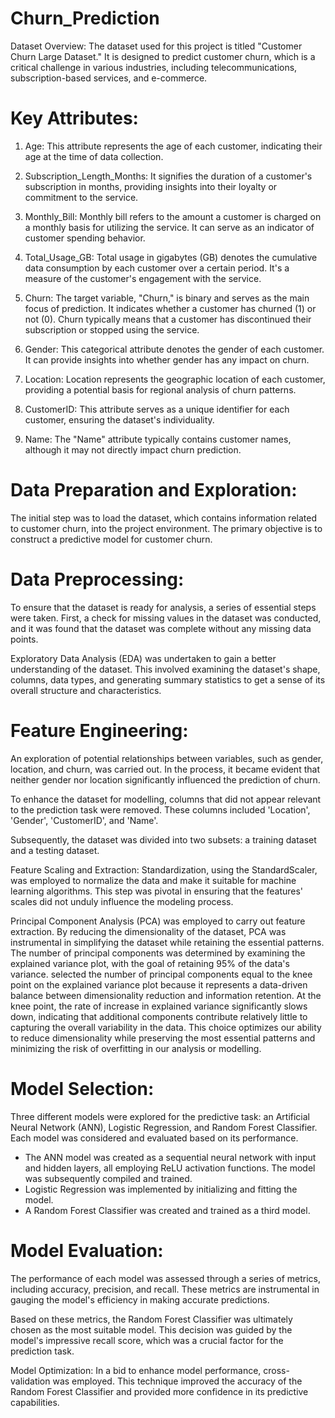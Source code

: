# Churn_Prediction

Dataset Overview:
The dataset used for this project is titled "Customer Churn Large Dataset." It is designed to predict customer churn, which is a critical challenge in various industries, including telecommunications, subscription-based services, and e-commerce.



# Key Attributes:
1. Age: This attribute represents the age of each customer, indicating their age at the time of data collection.

2. Subscription_Length_Months: It signifies the duration of a customer's subscription in months, providing insights into their loyalty or commitment to the service.

3. Monthly_Bill: Monthly bill refers to the amount a customer is charged on a monthly basis for utilizing the service. It can serve as an indicator of customer spending behavior.

4. Total_Usage_GB: Total usage in gigabytes (GB) denotes the cumulative data consumption by each customer over a certain period. It's a measure of the customer's engagement with the service.

5. Churn: The target variable, "Churn," is binary and serves as the main focus of prediction. It indicates whether a customer has churned (1) or not (0). Churn typically means that a customer has discontinued their subscription or stopped using the service.

6. Gender: This categorical attribute denotes the gender of each customer. It can provide insights into whether gender has any impact on churn.

7. Location: Location represents the geographic location of each customer, providing a potential basis for regional analysis of churn patterns.

8. CustomerID: This attribute serves as a unique identifier for each customer, ensuring the dataset's individuality.

9. Name: The "Name" attribute typically contains customer names, although it may not directly impact churn prediction.



# Data Preparation and Exploration:
The initial step was to load the dataset, which contains information related to customer churn, into the project environment. The primary objective is to construct a predictive model for customer churn. 


# Data Preprocessing:
To ensure that the dataset is ready for analysis, a series of essential steps were taken. First, a check for missing values in the dataset was conducted, and it was found that the dataset was complete without any missing data points. 

Exploratory Data Analysis (EDA) was undertaken to gain a better understanding of the dataset. This involved examining the dataset's shape, columns, data types, and generating summary statistics to get a sense of its overall structure and characteristics. 


# Feature Engineering:
An exploration of potential relationships between variables, such as gender, location, and churn, was carried out. In the process, it became evident that neither gender nor location significantly influenced the prediction of churn.

To enhance the dataset for modelling, columns that did not appear relevant to the prediction task were removed. These columns included 'Location', 'Gender', 'CustomerID', and 'Name'.

Subsequently, the dataset was divided into two subsets: a training dataset and a testing dataset. 

Feature Scaling and Extraction:
Standardization, using the StandardScaler, was employed to normalize the data and make it suitable for machine learning algorithms. This step was pivotal in ensuring that the features' scales did not unduly influence the modeling process.

Principal Component Analysis (PCA) was employed to carry out feature extraction. By reducing the dimensionality of the dataset, PCA was instrumental in simplifying the dataset while retaining the essential patterns. The number of principal components was determined by examining the explained variance plot, with the goal of retaining 95% of the data's variance. 
selected the number of principal components equal to the knee point on the explained variance plot because it represents a data-driven balance between dimensionality reduction and information retention. At the knee point, the rate of increase in explained variance significantly slows down, indicating that additional components contribute relatively little to capturing the overall variability in the data. This choice optimizes our ability to reduce dimensionality while preserving the most essential patterns and minimizing the risk of overfitting in our analysis or modelling.


# Model Selection:
Three different models were explored for the predictive task: an Artificial Neural Network (ANN), Logistic Regression, and Random Forest Classifier. Each model was considered and evaluated based on its performance.

- The ANN model was created as a sequential neural network with input and hidden layers, all employing ReLU activation functions. The model was subsequently compiled and trained.
- Logistic Regression was implemented by initializing and fitting the model.
- A Random Forest Classifier was created and trained as a third model.


# Model Evaluation:
The performance of each model was assessed through a series of metrics, including accuracy, precision, and recall. These metrics are instrumental in gauging the model's efficiency in making accurate predictions.

Based on these metrics, the Random Forest Classifier was ultimately chosen as the most suitable model. This decision was guided by the model's impressive recall score, which was a crucial factor for the prediction task.

Model Optimization:
In a bid to enhance model performance, cross-validation was employed. This technique improved the accuracy of the Random Forest Classifier and provided more confidence in its predictive capabilities.
